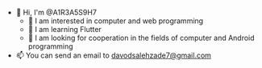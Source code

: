 - 👋 Hi, I'm @A1R3A5S9H7
  - 👀 I am interested in computer and web programming
  - 🌱 I am learning Flutter
  - 💞️ I am looking for cooperation in the fields of computer and Android programming
- 📫 You can send an email to davodsalehzade7@gmail.com
